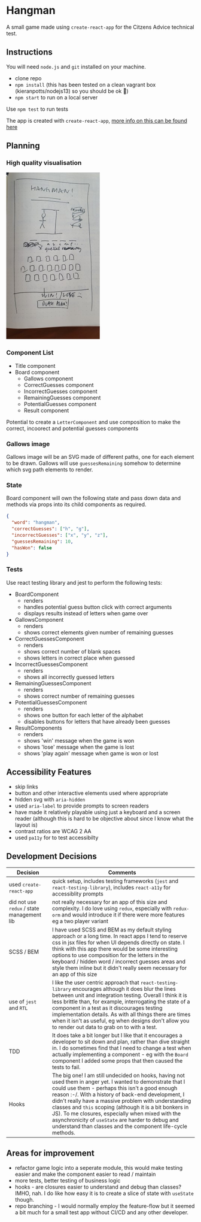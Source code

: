 # Hangman

A small game made using `create-react-app` for the Citzens Advice technical test.

## Instructions

You will need `node.js` and `git` installed on your machine.

- clone repo
- `npm install` (this has been tested on a clean vagrant box (kieranpotts/nodejs13) so you should be ok :pray:)
- `npm start` to run on a local server

Use `npm test` to run tests

The app is created with `create-react-app`, [more info on this can be found here](https://create-react-app.dev/)

## Planning

### High quality visualisation

![game visualisation](/docs/vis.jpg)

### Component List

- Title component
- Board component
  - Gallows component
  - CorrectGuesses component
  - IncorrectGuesses component
  - RemainingGuesses component
  - PotentialGuesses component
  - Result component

Potential to create a `LetterComponent` and use composition to make the correct, incoorect and potential guesses components

### Gallows image

Gallows image will be an SVG made of different paths, one for each element to be drawn. Gallows will use `guessesRemaining` somehow to determine which svg path elements to render.

### State

Board component will own the following state and pass down data and methods via props into its child components as required.

```json
{
  "word": "hangman",
  "correctGuesses": ["h", "g"],
  "incorrectGuesses": ["x", "y", "z"],
  "guessesRemaining": 10,
  "hasWon": false
}
```

### Tests

Use react testing library and jest to perform the following tests:

- BoardComponent
  - renders
  - handles potential guess button click with correct arguments
  - displays results instead of letters when game over
- GallowsComponent
  - renders
  - shows correct elements given number of remaining guesses
- CorrectGuessesComponent
  - renders
  - shows correct number of blank spaces
  - shows letters in correct place when guessed
- IncorrectGuessesComponent
  - renders
  - shows all incorrectly guessed letters
- RemainingGuessesComponent
  - renders
  - shows correct number of remaining guesses
- PotentialGuessesComponent
  - renders
  - shows one button for each letter of the alphabet
  - disables buttons for letters that have already been guesses
- ResultComponents
  - renders
  - shows 'win' message when the game is won
  - shows 'lose' message when the game is lost
  - shows 'play again' message when game is won or lost

## Accessibility Features

- skip links
- button and other interactive elements used where appropriate
- hidden svg with `aria-hidden`
- used `aria-label` to provide prompts to screen readers
- have made it relatively playable using just a keyboard and a screen reader (although this is hard to be objective about since I know what the layout is)
- contrast ratios are WCAG 2 AA
- used `pa11y` for to test accessibilty

## Development Decisions

| Decision                                   | Comments                                                                                                                                                                                                                                                                                                                                                                                                                                                                                                         |
| ------------------------------------------ | ---------------------------------------------------------------------------------------------------------------------------------------------------------------------------------------------------------------------------------------------------------------------------------------------------------------------------------------------------------------------------------------------------------------------------------------------------------------------------------------------------------------- |
| used `create-react-app`                    | quick setup, includes testing frameworks (`jest` and `react-testing-library`), includes `react-a11y` for accessiblity prompts                                                                                                                                                                                                                                                                                                                                                                                    |
| did not use `redux` / state management lib | not really necessary for an app of this size and complexity. I do love using `redux`, especially with `redux-orm` and would introduce it if there were more features eg a two player variant                                                                                                                                                                                                                                                                                                                     |
| SCSS / BEM                                 | I have used SCSS and BEM as my default styling approach or a long time. In react apps I tend to reserve css in jsx files for when UI depends directly on state. I think with this app there would be some interesting options to use composition for the letters in the keyboard / hidden word / incorrect guesses areas and style them inline but it didn't really seem necessary for an app of this size                                                                                                       |
| use of `jest` and `RTL`                    | I like the user centric approach that `react-testing-library` encourages although it does blur the lines between unit and integration testing. Overall I think it is less brittle than, for example, interrogating the state of a component in a test as it discourages testing implementation details. As with all things there are times when it isn't as useful, eg when designs don't allow you to render out data to grab on to with a test.                                                                |
| TDD                                        | It does take a bit longer but I like that it encourages a developer to sit down and plan, rather than dive straight in. I do sometimes find that I need to change a test when actually implementing a component - eg with the `Board` component I added some props that then caused the tests to fail.                                                                                                                                                                                                           |
| Hooks                                      | The big one! I am still undecided on hooks, having not used them in anger yet. I wanted to demonstrate that I could use them - perhaps this isn't a good enough reason :-/. With a history of back-end development, I didn't really have a massive problem with understanding classes and `this` scoping (although it is a bit bonkers in JS). To me closures, especially when mixed with the asynchronicity of `useState` are harder to debug and understand than classes and the component life-cycle methods. |

## Areas for improvement

- refactor game logic into a seperate module, this would make testing easier and make the component easier to read / maintain
- more tests, better testing of business logic
- hooks - are closures easier to understand and debug than classes? IMHO, nah. I do like how easy it is to create a slice of state with `useState` though.
- repo branching - I would normally employ the feature-flow but it seemed a bit much for a small test app without CI/CD and any other developer.
